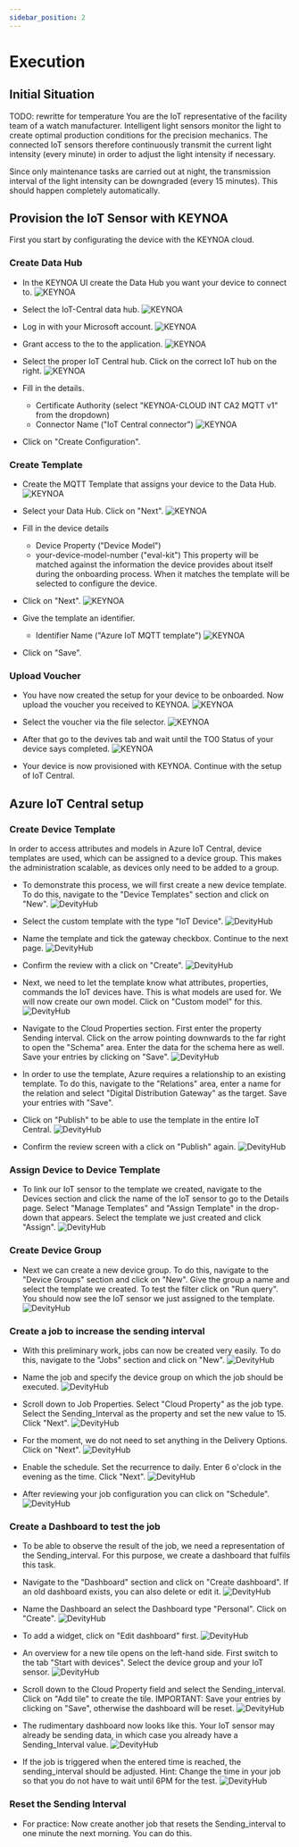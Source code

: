 ```yaml
---
sidebar_position: 2
---
```


# Execution


## Initial Situation
TODO: rewritte for temperature
You are the IoT representative of the facility team of a watch manufacturer. 
Intelligent light sensors monitor the light to create optimal production conditions for the precision mechanics. 
The connected IoT sensors therefore continuously transmit the current light intensity (every minute) in order to adjust the light intensity if necessary. 

Since only maintenance tasks are carried out at night, the transmission interval of the light intensity can be downgraded (every 15 minutes). 
This should happen completely automatically.



## Provision the IoT Sensor with KEYNOA

First you start by configurating the device with the KEYNOA cloud.
### Create Data Hub
- In the KEYNOA UI create the Data Hub you want your device to connect to.
![KEYNOA](/img/KEYNOA/Dashboard.png)

- Select the IoT-Central data hub.
![KEYNOA](/img/KEYNOA/IoT-Central/Data-Hub.png)

- Log in with your Microsoft account.
![KEYNOA](/img/KEYNOA/IoT-Central/Microsoft-login.png)

- Grant access to the to the application.
![KEYNOA](/img/KEYNOA/IoT-Central/Microsoft-login-2.png)

- Select the proper IoT Central hub. Click on the correct IoT hub on the right.
![KEYNOA](/img/KEYNOA/IoT-Central/Data-Hub-details.png)

- Fill in the details.
    - Certificate Authority (select "KEYNOA-CLOUD INT CA2 MQTT v1" from the dropdown)
    - Connector Name ("IoT Central connector")
![KEYNOA](/img/KEYNOA/IoT-Central/Data-Hub-details-2.png)
- Click on "Create Configuration".
### Create Template
- Create the MQTT Template that assigns your device to the Data Hub.
![KEYNOA](/img/KEYNOA/Dashboard.png)

- Select your Data Hub. Click on "Next".
![KEYNOA](/img/KEYNOA/IoT-Central/MQTT-template-1.png)

- Fill in the device details
    - Device Property ("Device Model")
    - your-device-model-number ("eval-kit")
This property will be matched against the information the device provides about itself during the onboarding process. When it matches the template will be selected to configure the device.
- Click on "Next".
![KEYNOA](/img/KEYNOA/MQTT-template-2.png)

- Give the template an identifier.
    - Identifier Name ("Azure IoT MQTT template")
![KEYNOA](/img/KEYNOA/MQTT-template-3.png)
- Click on "Save".
### Upload Voucher
- You have now created the setup for your device to be onboarded. Now upload the voucher you received to KEYNOA.
![KEYNOA](/img/KEYNOA/upload-voucher.png)

- Select the voucher via the file selector.
![KEYNOA](/img/KEYNOA/upload-voucher-2.png)

- After that go to the devives tab and wait until the TO0 Status of your device says completed.
![KEYNOA](/img/KEYNOA/TO0.png)

- Your device is now provisioned with KEYNOA. Continue with the setup of IoT Central.

## Azure IoT Central setup
### Create Device Template
In order to access attributes and models in Azure IoT Central, device templates are used, which can be assigned to a device group. 
This makes the administration scalable, as devices only need to be added to a group.

- To demonstrate this process, we will first create a new device template. To do this, navigate to the "Device Templates" section and click on "New".
![DevityHub](/img/az/1.png)
- Select the custom template with the type "IoT Device".
![DevityHub](/img/az/2.png)
- Name the template and tick the gateway checkbox. Continue to the next page.
![DevityHub](/img/az/3.png)
- Confirm the review with a click on "Create".
![DevityHub](/img/az/4.png)

- Next, we need to let the template know what attributes, properties, commands the IoT devices have. This is what models are used for. We will now create our own model. Click on "Custom model" for this.
![DevityHub](/img/az/5.png)

- Navigate to the Cloud Properties section. First enter the property Sending interval. Click on the arrow pointing downwards to the far right to open the "Schema" area. Enter the data for the schema here as well. Save your entries by clicking on "Save".
![DevityHub](/img/az/6.png)

- In order to use the template, Azure requires a relationship to an existing template. To do this, navigate to the "Relations" area, enter a name for the relation and select "Digital Distribution Gateway" as the target. Save your entries with "Save".
- Click on "Publish" to be able to use the template in the entire IoT Central.
![DevityHub](/img/az/7.png)
- Confirm the review screen with a click on "Publish" again.
![DevityHub](/img/az/8.png)

### Assign Device to Device Template

- To link our IoT sensor to the template we created, navigate to the Devices section and click the name of the IoT sensor to go to the Details page. Select "Manage Templates" and "Assign Template" in the drop-down that appears. Select the template we just created and click "Assign".
![DevityHub](/img/az/23.png)



### Create Device Group
- Next we can create a new device group. To do this, navigate to the "Device Groups" section and click on "New". Give the group a name and select the template we created. To test the filter click on "Run query". You should now see the IoT sensor we just assigned to the template.
![DevityHub](/img/az/9.png)





### Create a job to increase the sending interval
- With this preliminary work, jobs can now be created very easily. To do this, navigate to the "Jobs" section and click on "New".
![DevityHub](/img/az/10.png)


- Name the job and specify the device group on which the job should be executed.
![DevityHub](/img/az/11.png)

- Scroll down to Job Properties. Select "Cloud Property" as the job type. Select the Sending_Interval as the property and set the new value to 15. Click "Next".
![DevityHub](/img/az/12.png)
	
- For the moment, we do not need to set anything in the Delivery Options. Click on "Next".
![DevityHub](/img/az/13.png)

- Enable the schedule. Set the recurrence to daily. Enter 6 o'clock in the evening as the time. Click "Next".
![DevityHub](/img/az/14.png)

- After reviewing your job configuration you can click on "Schedule".
![DevityHub](/img/az/15.png)
	
### Create a Dashboard to test the job
- To be able to observe the result of the job, we need a representation of the Sending_interval. For this purpose, we create a dashboard that fulfils this task.
- Navigate to the "Dashboard" section and click on "Create dashboard". If an old dashboard exists, you can also delete or edit it.
![DevityHub](/img/az/16.png)

- Name the Dashboard an select the Dashboard type "Personal". Click on "Create".
![DevityHub](/img/az/17.png)

- To add a widget, click on "Edit dashboard" first.
![DevityHub](/img/az/18.png)

- An overview for a new tile opens on the left-hand side. First switch to the tab "Start with devices". Select the device group and your IoT sensor.
![DevityHub](/img/az/19.png)

- Scroll down to the Cloud Property field and select the Sending_interval. Click on "Add tile" to create the tile. IMPORTANT: Save your entries by clicking on "Save", otherwise the dashboard will be reset.
![DevityHub](/img/az/20.png)

- The rudimentary dashboard now looks like this. Your IoT sensor may already be sending data, in which case you already have a Sending_Interval value.
![DevityHub](/img/az/21.png)

- If the job is triggered when the entered time is reached, the sending_interval should be adjusted. Hint: Change the time in your job so that you do not have to wait until 6PM for the test.
![DevityHub](/img/az/22.png)

### Reset the Sending Interval
- For practice: Now create another job that resets the Sending_interval to one minute the next morning. You can do this.

